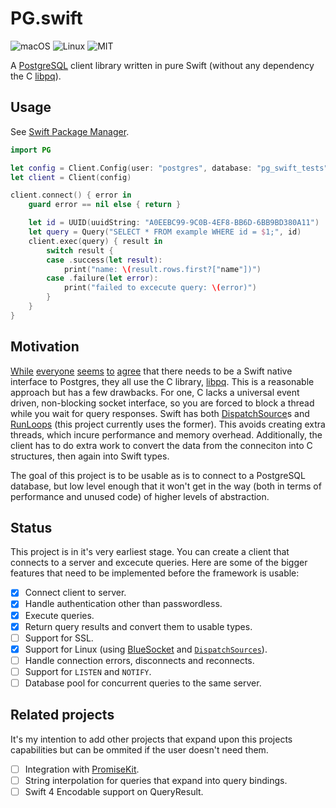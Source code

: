 # PG.swift

![macOS](https://img.shields.io/badge/os-macOS-green.svg?style=flat)
![Linux](https://img.shields.io/badge/os-linux-green.svg?style=flat)
![MIT](https://img.shields.io/badge/license-MIT-blue.svg?style=flat)

A [PostgreSQL](https://www.postgresql.org) client library written in pure Swift (without any dependency the C [libpq](https://www.postgresql.org/docs/9.5/static/libpq.html)).

## Usage

See [Swift Package Manager](https://swift.org/package-manager/#example-usage).

```swift
import PG

let config = Client.Config(user: "postgres", database: "pg_swift_tests")
let client = Client(config)

client.connect() { error in
	guard error == nil else { return }

	let id = UUID(uuidString: "A0EEBC99-9C0B-4EF8-BB6D-6BB9BD380A11")
	let query = Query("SELECT * FROM example WHERE id = $1;", id)
	client.exec(query) { result in
		switch result {
		case .success(let result):
			print("name: \(result.rows.first?["name"])")
		case .failure(let error):
			print("failed to excecute query: \(error)")
		}
	}
}
```

## Motivation

[While](https://github.com/ZewoGraveyard/PostgreSQL) [everyone](https://github.com/vapor-community/postgresql) [seems](https://github.com/stepanhruda/PostgreSQL-Swift) [to](https://github.com/PerfectlySoft/Perfect-PostgreSQL) [agree](https://github.com/IBM-Swift/Swift-Kuery-PostgreSQL) that there needs to be a Swift native interface to Postgres, they all use the C library, [libpq](https://www.postgresql.org/docs/9.5/static/libpq.html). This is a reasonable approach but has a few drawbacks. For one, C lacks a universal event driven, non-blocking socket interface, so you are forced to block a thread while you wait for query responses. Swift has both [DispatchSource](https://developer.apple.com/reference/dispatch/dispatchsource)s and [RunLoops](https://developer.apple.com/reference/foundation/runloop) (this project currently uses the former). This avoids creating extra threads, which incure performance and memory overhead. Additionally, the client has to do extra work to convert the data from the conneciton into C structures, then again into Swift types.

The goal of this project is to be usable as is to connect to a PostgreSQL database, but low level enough that it won't get in the way (both in terms of performance and unused code) of higher levels of abstraction.

## Status

This project is in it's very earliest stage. You can create a client that connects to a server and excecute queries. Here are some of the bigger features that need to be implemented before the framework is usable:

- [X] Connect client to server.
- [X] Handle authentication other than passwordless.
- [X] Execute queries.
- [X] Return query results and convert them to usable types.
- [ ] Support for SSL.
- [X] Support for Linux (using [BlueSocket](https://github.com/IBM-Swift/BlueSocket) and [`DispatchSources`](https://developer.apple.com/reference/dispatch/dispatchsource)).
- [ ] Handle connection errors, disconnects and reconnects.
- [ ] Support for `LISTEN` and `NOTIFY`.
- [ ] Database pool for concurrent queries to the same server.

## Related projects

It's my intention to add other projects that expand upon this projects capabilities but can be ommited if the user doesn't need them.

- [ ] Integration with [PromiseKit](http://promisekit.org).
- [ ] String interpolation for queries that expand into query bindings.
- [ ] Swift 4 Encodable support on QueryResult.
